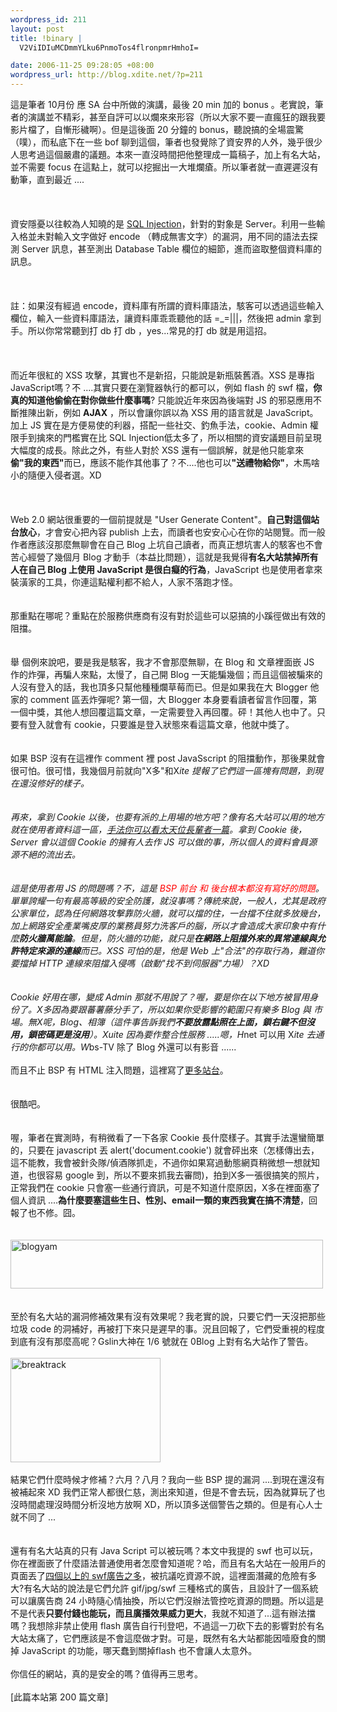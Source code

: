 ```yaml
--- 
wordpress_id: 211
layout: post
title: !binary |
  V2ViIDIuMCDmmYLku6PnmoTos4flronpmrHmhoI=

date: 2006-11-25 09:28:05 +08:00
wordpress_url: http://blog.xdite.net/?p=211
---
```

這是筆者 10月份 應 SA 台中所做的演講，最後 20 min 加的 bonus 。老實說，筆者的演講並不精彩，甚至自評可以以爛來來形容（所以大家不要一直瘋狂的跟我要影片檔了，自慚形穢啊）。但是這後面 20 分鐘的 bonus，聽說搞的全場震驚（噗），而私底下在一些 bof 聊到這個，筆者也發覺除了資安界的人外，幾乎很少人思考過這個嚴肅的議題。本來一直沒時間把他整理成一篇稿子，加上有名大站，並不需要 focus 在這點上，就可以挖掘出一大堆爛瘡。所以筆者就一直遲遲沒有動筆，直到最近 ....<br /><br /><br /><br />資安隱憂以往較為人知曉的是 <a href="http://www.microsoft.com/taiwan/sql/SQL_Injection_G1.htm">SQL Injection</a>，針對的對象是 Server。利用一些輸入格並未對輸入文字做好 encode （轉成無害文字）的漏洞，用不同的語法去探測 Server 訊息，甚至測出 Database Table 欄位的細節，進而盜取整個資料庫的訊息。<br /><br /><br /><br />註：如果沒有經過 encode，資料庫有所謂的資料庫語法，駭客可以透過這些輸入欄位，輸入一些資料庫語法，讓資料庫乖乖聽他的話 =_=|||，然後把 admin 拿到手。所以你常常聽到打 db 打 db ，yes...常見的打 db 就是用這招。<br /><br /><br /><br />而近年很紅的 XSS 攻擊，其實也不是新招，只能說是新瓶裝舊酒。XSS 是專指 JavaScript嗎？不 ....其實只要在瀏覽器執行的都可以，例如 flash 的 swf 檔，<strong>你真的知道他偷偷在對你做些什麼事嗎</strong>? 只能說近年來因為後端對 JS 的邪惡應用不斷推陳出新，例如 <strong>AJAX</strong> ，所以會讓你誤以為 XSS 用的語言就是 JavaScript。加上 JS 實在是方便易使的利器，搭配一些社交、釣魚手法，cookie、Admin 權限手到擒來的門檻實在比 SQL Injection低太多了，所以相關的資安議題目前呈現大幅度的成長。除此之外，有些人對於 XSS 還有一個誤解，就是他只能拿來<strong>偷&quot;我的東西&quot;</strong>而已，應該不能作其他事了？不....他也可以<strong>&quot;送禮物給你&quot;</strong>，木馬啥小的隨便入侵者選。XD<br /><br /><br /><br />Web 2.0 網站很重要的一個前提就是 &quot;User Generate Content&quot;。<strong>自己對這個站台放心</strong>，才會安心把內容 publish 上去，而讀者也安安心心在你的站閱覽。而一般作者應該沒那麼無聊會在自己 Blog 上坑自己讀者，而真正想坑害人的駭客也不會苦心經營了幾個月 Blog 才動手（本益比問題），這就是我覺得<strong>有名大站禁掉所有人在自己 Blog 上使用 JavaScript 是很白癡的行為</strong>，JavaScript 也是使用者拿來裝潢家的工具，你連這點權利都不給人，人家不落跑才怪。<br /><br /><br />那重點在哪呢？重點在於服務供應商有沒有對於這些可以惡搞的小蹊徑做出有效的阻擋。<br /><br /><br />舉 個例來說吧，要是我是駭客，我才不會那麼無聊，在 Blog 和 文章裡面嵌 JS 作的炸彈，再騙人來點，太慢了，自己開 Blog 一天能騙幾個；而且這個被騙來的人沒有登入的話，我也頂多只幫他種種爛草莓而已。但是如果我在大 Blogger 他家的 comment 區丟炸彈呢? 第一個，大 Blogger 本身要看讀者留言作回覆，第一個中獎，其他人想回覆這篇文章，一定需要登入再回覆。砰！其他人也中了。只要有登入就會有 cookie，只要誰是登入狀態來看這篇文章，他就中獎了。<br /><br /><br />如果 BSP 沒有在這裡作 comment 裡 post JavaSscript 的阻擋動作，那後果就會很可怕。很可惜，我幾個月前就向&quot;X多&quot;和X*ite 提報了它們這一區塊有問題，到現在還沒修好的樣子。<br /><br /><br />再來，拿到 Cookie 以後，也要有派的上用場的地方吧？像有名大站可以用的地方就在使用者資料這一區，<a href="http://blog.gslin.org/archives/2006/01/06/288/">手法你可以看太天位長輩者一篇</a>。拿到 Cookie 後，Server 會以這個 Cookie 的擁有人去作 JS 可以做的事，所以個人的資料會員源源不絕的流出去。<br /><br /><br />這是使用者用 JS 的問題嗎？不，這是 <font color="#ff0000">BSP 前台 和 後台根本都沒有寫好的問題</font>。單單誇耀一句有最高等級的安全防護，就沒事嗎？傳統來說，一般人，尤其是政府公家單位，認為任何網路攻擊靠防火牆，就可以擋的住，一台擋不住就多放幾台，加上網路安全產業嘴皮厚的業務員努力洗客戶的腦，所以才會造成大家印象中有什麼<strong>防火牆萬能論</strong>。但是，防火牆的功能，就只是<strong>在網路上阻擋外來的異常連線與允許特定來源的連線</strong>而已。XSS 可怕的是，他是 Web 上&quot;合法&quot;的存取行為，難道你要擋掉 HTTP 連線來阻擋入侵嗎（啟動&quot;找不到伺服器&quot;力場）？XD<br /><br /><br />Cookie 好用在哪，變成 Admin 那就不用說了？喔，要是你在以下地方被冒用身份了。X多因為要跟蕃薯藤分手了，所以如果你受影響的範圍只有樂多 Blog 與 市場。無X呢，Blog、相簿（這件事告訴我們<strong>不要放露點照在上面，鎖右鍵不但沒用，鎖密碼更是沒用</strong>）。Xuite 因為要作整合性服務 .....嗯，H*net 可以用 X*ite 去通行的你都可以用。W*bs-TV 除了 Blog 外還可以有影音 ......<br /><br />而且不止 BSP 有 HTML 注入問題，這裡寫了<a href="http://x-solve.com/blog/?p=60">更多站台</a>。<br /> <br /><br /> 很酷吧。<br /><br /><br />喔，筆者在實測時，有稍微看了一下各家 Cookie 長什麼樣子。其實手法還蠻簡單的，只要在 javascript 丟 alert('document.cookie') 就會砰出來（怎樣傳出去，這不能教，我會被針灸隊/偵酒隊抓走，不過你如果寫過動態網頁稍微想一想就知道，也很容易 google 到，所以不要來抓我去審問)，拍到X多一張很搞笑的照片，正常我們在 cookie 只會塞一些通行資訊，可是不知道什麼原因，X多在裡面塞了個人資訊 ....<strong>為什麼要塞這些生日、性別、email一類的東西我實在搞不清楚</strong>，回報了也不修。囧。<br /><br /><br /><a href="http://www.flickr.com/photos/14765209@N00/304046409/" title="Photo Sharing"><img width="500" height="78" src="http://static.flickr.com/120/304046409_dd479198f2.jpg" alt="blogyam" /></a><br /><br /><br />至於有名大站的漏洞修補效果有沒有效果呢？我老實的說，只要它們一天沒把那些垃圾 code 的洞補好，再被打下來只是遲早的事。況且回報了，它們受重視的程度到底有沒有那麼高呢？Gslin大神在 1/6 號就在 0Blog 上對有名大站作了警告。<br /> <br /><a title="Photo Sharing" href="http://www.flickr.com/photo_zoom.gne?id=83440525&amp;size=m"><img width="240" height="167" alt="breaktrack" src="http://static.flickr.com/36/83440525_cf754bbc9b_d.jpg" /></a><br /> <br /> 結果它們什麼時候才修補？六月？八月？我向一些 BSP 提的漏洞 ....到現在還沒有被補起來 XD 我們正常人都很仁慈，測出來知道，但是不會去玩，因為就算玩了也沒時間處理沒時間分析沒地方放啊 XD，所以頂多送個警告之類的。但是有心人士就不同了 ...<br />  <br /> <br /> 還有有名大站真的只有 Java Script 可以被玩嗎？本文中我提的 swf 也可以玩，你在裡面嵌了什麼語法普通使用者怎麼會知道呢？哈，而且有名大站在一般用戶的頁面丟了<a href="../../../../../?p=101">四個以上的 swf廣告之多</a>，被抗議吃資源不說，這裡面潛藏的危險有多大?有名大站的說法是它們允許 gif/jpg/swf 三種格式的廣告，且設計了一個系統可以讓廣告商 24 小時隨心情抽換，所以它們沒辦法管控吃資源的問題。所以這是不是代表<strong>只要付錢也能玩，而且廣播效果威力更大</strong>，我就不知道了...這有辦法擋嗎？我想除非禁止使用 flash 廣告自行刊登吧，不過這一刀砍下去的影響對於有名大站太痛了，它們應該是不會這麼做才對。可是，既然有名大站都能因噎廢食的關掉 JavaScript 的功能，哪天蠢到關掉flash 也不會讓人太意外。<br /> <br /> 你信任的網站，真的是安全的嗎？值得再三思考。<br /> <br /> [此篇本站第 200 篇文章]
